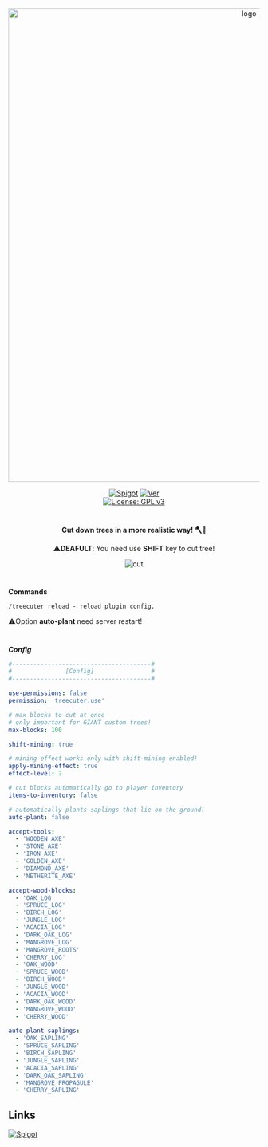 <div align="center">
  
  <a href="https://github.com/Norbit4/TreeCuter/" target="_blank" rel="noreferrer"> 
  <img src="https://github.com/Norbit4/TreeCuter/assets/46154743/0b99feef-655d-4901-a64f-b71fe3878b9d" width=950" alt="logo"/></a>
                                                                                                                            
  [![Spigot](https://img.shields.io/badge/Download-Spigot-gold.svg)](https://www.spigotmc.org/resources/treecuter.110213/) 
  [![Ver](https://img.shields.io/badge/ver-1.19+-blue.svg)](https://github.com/Norbit4/TreeCuter)                                                                                                                   
  [![License: GPL v3](https://img.shields.io/badge/license-GPLv3-orange.svg)](https://github.com/Norbit4/TreeCuter/blob/master/LICENSE)                                                                                                                          
                                                                         
</div> 

#
                                                                                                                                                                                                                                       

<div align="center">    
                   
  **Cut down trees in a more realistic way! 🪓🌳**    
                   
  ⚠️**DEAFULT**: You need use **SHIFT** key to cut tree!
                                                                                                                            
  ![cut](https://github.com/Norbit4/TreeCuter/assets/46154743/43eed754-8df6-4580-b7f5-3208211a66a4)        
                           
 
</div> 

#  
**Commands**

    /treecuter reload - reload plugin config.

  ⚠️Option **auto-plant** need server restart!     
  
#                                                                                                                          
                                                                                                                            
***Config***
```yml
#---------------------------------------#
#               [Config]                #
#---------------------------------------#

use-permissions: false
permission: 'treecuter.use'

# max blocks to cut at once
# only important for GIANT custom trees!
max-blocks: 100

shift-mining: true

# mining effect works only with shift-mining enabled!
apply-mining-effect: true
effect-level: 2

# cut blocks automatically go to player inventory
items-to-inventory: false

# automatically plants saplings that lie on the ground!
auto-plant: false

accept-tools:
  - 'WOODEN_AXE'
  - 'STONE_AXE'
  - 'IRON_AXE'
  - 'GOLDEN_AXE'
  - 'DIAMOND_AXE'
  - 'NETHERITE_AXE'

accept-wood-blocks:
  - 'OAK_LOG'
  - 'SPRUCE_LOG'
  - 'BIRCH_LOG'
  - 'JUNGLE_LOG'
  - 'ACACIA_LOG'
  - 'DARK_OAK_LOG'
  - 'MANGROVE_LOG'
  - 'MANGROVE_ROOTS'
  - 'CHERRY_LOG'
  - 'OAK_WOOD'
  - 'SPRUCE_WOOD'
  - 'BIRCH_WOOD'
  - 'JUNGLE_WOOD'
  - 'ACACIA_WOOD'
  - 'DARK_OAK_WOOD'
  - 'MANGROVE_WOOD'
  - 'CHERRY_WOOD'

auto-plant-saplings:
  - 'OAK_SAPLING'
  - 'SPRUCE_SAPLING'
  - 'BIRCH_SAPLING'
  - 'JUNGLE_SAPLING'
  - 'ACACIA_SAPLING'
  - 'DARK_OAK_SAPLING'
  - 'MANGROVE_PROPAGULE'
  - 'CHERRY_SAPLING'                                                             
```                                                                                                                    
## Links

 [![Spigot](https://img.shields.io/badge/Download-Spigot-gold.svg)](https://www.spigotmc.org/resources/treecuter.110213/)    
